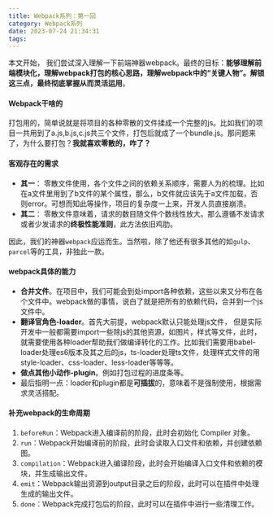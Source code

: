 ```yaml
---
title: Webpack系列：第一回
category: Webpack系列
date: 2023-07-24 21:34:31
tags:
---
```

本文开始， 我们尝试深入理解一下前端神器webpack。最终的目标：**能够理解前端模块化，理解webpack打包的核心思路，理解webpack中的“关键人物”。解锁这三点，最终彻底掌握从而灵活运用**。
#### Webpack干啥的
打包用的，简单说就是将项目的各种零散的文件揉成一个完整的js。比如我们的项目一共用到了a.js,b.js,c.js共三个文件，打包后就成了一个bundle.js。那问题来了，为什么要打包？**我就喜欢零散的，咋了？**
#### 客观存在的需求
- **其一**： 零散文件使用，各个文件之间的依赖关系顺序，需要人为的梳理。比如在a文件里用到了b文件的某个属性，那么，b文件就应该先于a文件加载，否则error。可想而知此等操作，项目的复杂度一上来，开发人员直接崩溃。
- **其二**： 零散文件意味着，请求的数目随文件个数线性放大。那么遵循不发请求或者少发请求的**终极性能准则**，此方法依旧鸡肋。

因此，我们的神器`webpack`应运而生。当然啦，除了他还有很多其他的如`gulp`、`parcel`等的工具，非独此一款。

#### webpack具体的能力
- **合并文件**。在项目中，我们可能会到处import各种依赖，这些以来又分布在各个文件中。webpack做的事情，说白了就是把所有的依赖代码，合并到一个js文件中。
- **翻译官角色-loader**。首先大前提，webpack默认只能处理js文件， 但是实际开发中一般都需要import一些除js的其他资源，如图片，样式等文件，此时，就需要使用各种loader帮助我们做编译转化的工作。比如我们需要用babel-loader处理es6版本及其之后的js，ts-loader处理ts文件，处理样式文件的用style-loader、css-loader、less-loader等等等。
- **做点其他小动作-plugin**。例如打包过程的进度条等。
- 最后指明一点：loader和plugin都是**可插拔**的，意味着不是强制使用，根据需求灵活搭配。


#### 补充webpack的生命周期
1. `beforeRun`：Webpack进入编译前的阶段，此时会初始化 Compiler 对象。
2. `run`：Webpack开始编译前的阶段，此时会读取入口文件和依赖，并创建依赖图。
3. `compilation`：Webpack进入编译阶段，此时会开始编译入口文件和依赖的模块，并生成输出文件。
4. `emit`：Webpack输出资源到output目录之后的阶段，此时可以在插件中处理生成的输出文件。
5. `done`：Webpack完成打包后的阶段，此时可以在插件中进行一些清理工作。









